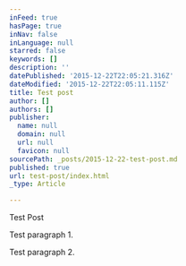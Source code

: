 ```yaml
---
inFeed: true
hasPage: true
inNav: false
inLanguage: null
starred: false
keywords: []
description: ''
datePublished: '2015-12-22T22:05:21.316Z'
dateModified: '2015-12-22T22:05:11.115Z'
title: Test post
author: []
authors: []
publisher:
  name: null
  domain: null
  url: null
  favicon: null
sourcePath: _posts/2015-12-22-test-post.md
published: true
url: test-post/index.html
_type: Article

---
```

Test Post

Test paragraph 1\.

Test paragraph 2\.